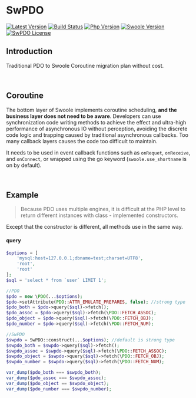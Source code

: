 # SwPDO

[![Latest Version](https://img.shields.io/github/release/swlib/swpdo.svg?style=flat-square)](https://github.com/swlib/swpdo/releases)
[![Build Status](https://travis-ci.org/swlib/swpdo.svg?branch=master)](https://github.com/swlib/swpdo/releases)
[![Php Version](https://img.shields.io/badge/php-%3E=7.1-brightgreen.svg?maxAge=2592000)](https://secure.php.net/)
[![Swoole Version](https://img.shields.io/badge/swoole-%3E=2.1.2-brightgreen.svg?maxAge=2592000)](https://github.com/swoole/swoole-src)
[![SwPDO License](https://img.shields.io/hexpm/l/plug.svg?maxAge=2592000)](https://github.com/swlib/swpdo/blob/master/LICENSE)

## Introduction

Traditional PDO to Swoole Coroutine migration plan without cost.

<br>

## Coroutine

The bottom layer of Swoole implements coroutine scheduling, **and the business layer does not need to be aware**. Developers can use synchronization code writing methods to achieve the effect and ultra-high performance of asynchronous IO without perception, avoiding the discrete code logic and trapping caused by traditional asynchronous callbacks. Too many callback layers causes the code too difficult to maintain.

It needs to be used in event callback functions such as `onRequet`, `onReceive`, and `onConnect`, or wrapped using the go keyword (`swoole.use_shortname` is on by default).

<br>

## Example

> Because PDO uses multiple engines, it is difficult at the PHP level to return different instances with class - implemented constructors.

Except that the constructor is different, all methods use in the same way.

#### query

```php
$options = [
    'mysql:host=127.0.0.1;dbname=test;charset=UTF8',
    'root',
    'root'
];
$sql = 'select * from `user` LIMIT 1';

//PDO
$pdo = new \PDO(...$options);
$pdo->setAttribute(PDO::ATTR_EMULATE_PREPARES, false); //strong type
$pdo_both = $pdo->query($sql)->fetch();
$pdo_assoc = $pdo->query($sql)->fetch(\PDO::FETCH_ASSOC);
$pdo_object = $pdo->query($sql)->fetch(\PDO::FETCH_OBJ);
$pdo_number = $pdo->query($sql)->fetch(\PDO::FETCH_NUM);

//SwPDO
$swpdo = SwPDO::construct(...$options); //default is strong type
$swpdo_both = $swpdo->query($sql)->fetch();
$swpdo_assoc = $swpdo->query($sql)->fetch(\PDO::FETCH_ASSOC);
$swpdo_object = $swpdo->query($sql)->fetch(\PDO::FETCH_OBJ);
$swpdo_number = $swpdo->query($sql)->fetch(\PDO::FETCH_NUM);

var_dump($pdo_both === $swpdo_both);
var_dump($pdo_assoc === $swpdo_assoc);
var_dump($pdo_object == $swpdo_object);
var_dump($pdo_number === $swpdo_number);
```
